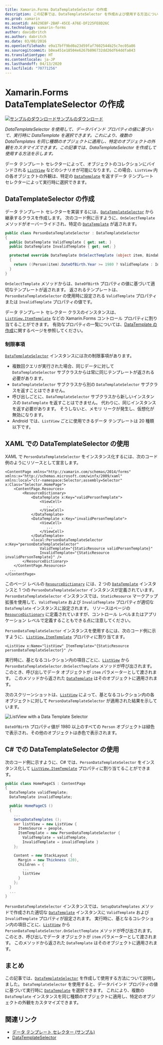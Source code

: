 ```yaml
---
title: Xamarin.Forms DataTemplateSelector の作成
description: この記事では、DataTemplateSelector を作成および使用する方法について説明します。これを使用して、データバインド プロパティの値に基づいて、実行時に DataTemplate を選択することができます。
ms.prod: xamarin
ms.assetid: A4629E8F-2BAF-45CE-A76E-DF225FE8D26C
ms.technology: xamarin-forms
author: davidbritch
ms.author: dabritch
ms.date: 03/08/2016
ms.openlocfilehash: e9a17bff9bd0a23d59faf7602544b25c7ec05a86
ms.sourcegitcommit: b0ea451e18504e6267b896732dd26df64ddfa843
ms.translationtype: HT
ms.contentlocale: ja-JP
ms.lasthandoff: 04/13/2020
ms.locfileid: "70771256"
---
```

# <a name="creating-a-xamarinforms-datatemplateselector"></a>Xamarin.Forms DataTemplateSelector の作成

[![サンプルのダウンロード](~/media/shared/download.png)サンプルのダウンロード](https://docs.microsoft.com/samples/xamarin/xamarin-forms-samples/templates-datatemplateselector)

_DataTemplateSelector を使用して、データバインド プロパティの値に基づいて、実行時に DataTemplate を選択できます。これにより、複数の DataTemplates を同じ種類のオブジェクトに適用し、特定のオブジェクトの外観をカスタマイズできます。この記事では、DataTemplateSelector を作成して使用する方法を示します。_

データ テンプレート セレクターによって、オブジェクトのコレクションにバインドされる [`ListView`](xref:Xamarin.Forms.ListView) などのシナリオが可能になります。この場合、`ListView` 内の各オブジェクトの外観は、特定の [`DataTemplate`](xref:Xamarin.Forms.DataTemplate) を返すデータ テンプレート セレクターによって実行時に選択できます。

## <a name="creating-a-datatemplateselector"></a>DataTemplateSelector の作成

データ テンプレート セレクターを実装するには、[`DataTemplateSelector`](xref:Xamarin.Forms.DataTemplateSelector) から継承するクラスを作成します。 次のコード例に示すように、`OnSelectTemplate` メソッドがオーバーライドされ、特定の [`DataTemplate`](xref:Xamarin.Forms.DataTemplate) が返されます。

```csharp
public class PersonDataTemplateSelector : DataTemplateSelector
{
  public DataTemplate ValidTemplate { get; set; }
  public DataTemplate InvalidTemplate { get; set; }

  protected override DataTemplate OnSelectTemplate (object item, BindableObject container)
  {
    return ((Person)item).DateOfBirth.Year >= 1980 ? ValidTemplate : InvalidTemplate;
  }
}
```

`OnSelectTemplate` メソッドからは、`DateOfBirth` プロパティの値に基づいて適切なテンプレートが返されます。 返されるテンプレートは、`PersonDataTemplateSelector` の使用時に設定される `ValidTemplate` プロパティまたは `InvalidTemplate` プロパティの値です。

データ テンプレート セレクター クラスのインスタンスは、[`ListView.ItemTemplate`](xref:Xamarin.Forms.ItemsView`1) などの Xamarin.Forms コントロール プロパティに割り当てることができます。 有効なプロパティの一覧については、[DataTemplate の作成](~/xamarin-forms/app-fundamentals/templates/data-templates/creating.md)に関するページを参照してください。

### <a name="limitations"></a>制限事項

[`DataTemplateSelector`](xref:Xamarin.Forms.DataTemplateSelector) インスタンスには次の制限事項があります。

- 複数回クエリが実行された場合、同じデータに対して `DataTemplateSelector` サブクラスからは常に同じテンプレートが返される必要があります。
- `DataTemplateSelector` サブクラスから別の `DataTemplateSelector` サブクラスを返すことはできません。
- 呼び出しごとに、`DataTemplateSelector` サブクラスから新しいインスタンスの `DataTemplate` を返すことはできません。 代わりに、同じインスタンスを返す必要があります。 そうしないと、メモリ リークが発生し、仮想化が無効になります。
- Android では、`ListView` ごとに使用できるデータ テンプレートは 20 種類以下です。

## <a name="consuming-a-datatemplateselector-in-xaml"></a>XAML での DataTemplateSelector の使用

XAML で `PersonDataTemplateSelector` をインスタンス化するには、次のコード例のようにリソースとして宣言します。

```xaml
<ContentPage xmlns="http://xamarin.com/schemas/2014/forms" xmlns:x="http://schemas.microsoft.com/winfx/2009/xaml" xmlns:local="clr-namespace:Selector;assembly=Selector" x:Class="Selector.HomePage">
    <ContentPage.Resources>
        <ResourceDictionary>
            <DataTemplate x:Key="validPersonTemplate">
                <ViewCell>
                   ...
                </ViewCell>
            </DataTemplate>
            <DataTemplate x:Key="invalidPersonTemplate">
                <ViewCell>
                   ...
                </ViewCell>
            </DataTemplate>
            <local:PersonDataTemplateSelector x:Key="personDataTemplateSelector"
                ValidTemplate="{StaticResource validPersonTemplate}"
                InvalidTemplate="{StaticResource invalidPersonTemplate}" />
        </ResourceDictionary>
    </ContentPage.Resources>
  ...
</ContentPage>
```

このページ レベルの [`ResourceDictionary`](xref:Xamarin.Forms.ResourceDictionary) には、2 つの [`DataTemplate`](xref:Xamarin.Forms.DataTemplate) インスタンスと 1 つの `PersonDataTemplateSelector` インスタンスが定義されています。 `PersonDataTemplateSelector` インスタンスでは、`StaticResource` マークアップ拡張を使用して、`ValidTemplate` および `InvalidTemplate` プロパティが適切な `DataTemplate` インスタンスに設定されます。 リソースはページの [`ResourceDictionary`](xref:Xamarin.Forms.ResourceDictionary) に定義されていますが、コントロール レベルまたはアプリケーション レベルで定義することもできる点に注意してください。

`PersonDataTemplateSelector` インスタンスを使用するには、次のコード例に示すように、[`ListView.ItemTemplate`](xref:Xamarin.Forms.ItemsView`1) プロパティに割り当てます。

```xaml
<ListView x:Name="listView" ItemTemplate="{StaticResource personDataTemplateSelector}" />
```

実行時に、基となるコレクション内の項目ごとに、[`ListView`](xref:Xamarin.Forms.ListView) から `PersonDataTemplateSelector.OnSelectTemplate` メソッドが呼び出されます。このとき、呼び出しでデータ オブジェクトが `item` パラメーターとして渡されます。 このメソッドから返された [`DataTemplate`](xref:Xamarin.Forms.DataTemplate) はそのオブジェクトに適用されます。

次のスクリーンショットは、[`ListView`](xref:Xamarin.Forms.ListView) によって、基となるコレクション内の各オブジェクトに対して `PersonDataTemplateSelector` が適用された結果を示しています。

![](selector-images/data-template-selector.png "ListView with a Data Template Selector")

`DateOfBirth` プロパティ値が 1980 以上のすべての `Person` オブジェクトは緑色で表示され、その他のオブジェクトは赤色で表示されます。

## <a name="consuming-a-datatemplateselector-in-cnum"></a>C&num; での DataTemplateSelector の使用

次のコード例に示すように、C# では、`PersonDataTemplateSelector` をインスタンス化して [`ListView.ItemTemplate`](xref:Xamarin.Forms.ItemsView`1) プロパティに割り当てることができます。

```csharp
public class HomePageCS : ContentPage
{
  DataTemplate validTemplate;
  DataTemplate invalidTemplate;

  public HomePageCS ()
  {
    ...
    SetupDataTemplates ();
    var listView = new ListView {
      ItemsSource = people,
      ItemTemplate = new PersonDataTemplateSelector {
        ValidTemplate = validTemplate,
        InvalidTemplate = invalidTemplate }
    };

    Content = new StackLayout {
      Margin = new Thickness (20),
      Children = {
        ...
        listView
      }
    };
  }
  ...  
}
```

`PersonDataTemplateSelector` インスタンスでは、`SetupDataTemplates` メソッドで作成された適切な [`DataTemplate`](xref:Xamarin.Forms.DataTemplate) インスタンスに `ValidTemplate` および `InvalidTemplate` プロパティが設定されます。 実行時に、基となるコレクション内の項目ごとに、[`ListView`](xref:Xamarin.Forms.ListView) から `PersonDataTemplateSelector.OnSelectTemplate` メソッドが呼び出されます。このとき、呼び出しでデータ オブジェクトが `item` パラメーターとして渡されます。 このメソッドから返された `DataTemplate` はそのオブジェクトに適用されます。

## <a name="summary"></a>まとめ

この記事では、[`DataTemplateSelector`](xref:Xamarin.Forms.DataTemplateSelector) を作成して使用する方法について説明しました。 `DataTemplateSelector` を使用すると、データバインド プロパティの値に基づいて実行時に [`DataTemplate`](xref:Xamarin.Forms.DataTemplate) を選択できます。 これにより、複数の `DataTemplate` インスタンスを同じ種類のオブジェクトに適用し、特定のオブジェクトの外観をカスタマイズできます。

## <a name="related-links"></a>関連リンク

- [データ テンプレート セレクター (サンプル)](https://docs.microsoft.com/samples/xamarin/xamarin-forms-samples/templates-datatemplateselector)
- [DataTemplateSelector](xref:Xamarin.Forms.DataTemplateSelector)
